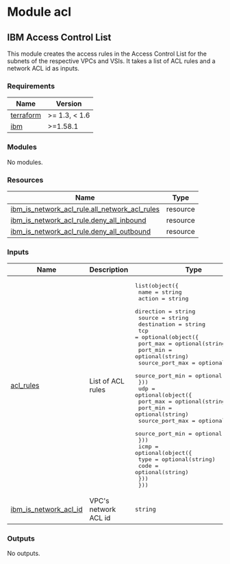 # Module acl

## IBM Access Control List

This module creates the access rules in the Access Control List for the subnets of the respective VPCs and VSIs. It takes a list of ACL rules and a network ACL id as inputs.

<!-- BEGINNING OF PRE-COMMIT-TERRAFORM DOCS HOOK -->
### Requirements

| Name | Version |
|------|---------|
| <a name="requirement_terraform"></a> [terraform](#requirement\_terraform) | >= 1.3, < 1.6 |
| <a name="requirement_ibm"></a> [ibm](#requirement\_ibm) | >=1.58.1 |

### Modules

No modules.

### Resources

| Name | Type |
|------|------|
| [ibm_is_network_acl_rule.all_network_acl_rules](https://registry.terraform.io/providers/IBM-Cloud/ibm/latest/docs/resources/is_network_acl_rule) | resource |
| [ibm_is_network_acl_rule.deny_all_inbound](https://registry.terraform.io/providers/IBM-Cloud/ibm/latest/docs/resources/is_network_acl_rule) | resource |
| [ibm_is_network_acl_rule.deny_all_outbound](https://registry.terraform.io/providers/IBM-Cloud/ibm/latest/docs/resources/is_network_acl_rule) | resource |

### Inputs

| Name | Description | Type | Default | Required |
|------|-------------|------|---------|:--------:|
| <a name="input_acl_rules"></a> [acl\_rules](#input\_acl\_rules) | List of ACL rules | <pre>list(object({<br>    name        = string<br>    action      = string<br>    direction   = string<br>    source      = string<br>    destination = string<br>    tcp = optional(object({<br>      port_max        = optional(string)<br>      port_min        = optional(string)<br>      source_port_max = optional(string)<br>      source_port_min = optional(string)<br>    }))<br>    udp = optional(object({<br>      port_max        = optional(string)<br>      port_min        = optional(string)<br>      source_port_max = optional(string)<br>      source_port_min = optional(string)<br>    }))<br>    icmp = optional(object({<br>      type = optional(string)<br>      code = optional(string)<br>    }))<br>  }))</pre> | n/a | yes |
| <a name="input_ibm_is_network_acl_id"></a> [ibm\_is\_network\_acl\_id](#input\_ibm\_is\_network\_acl\_id) | VPC's network ACL id | `string` | n/a | yes |

### Outputs

No outputs.
<!-- END OF PRE-COMMIT-TERRAFORM DOCS HOOK -->
